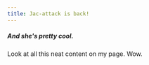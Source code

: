 ```yaml
---
title: Jac-attack is back!
---
```


##### And she's pretty cool.

Look at all this neat content on my page. Wow.
